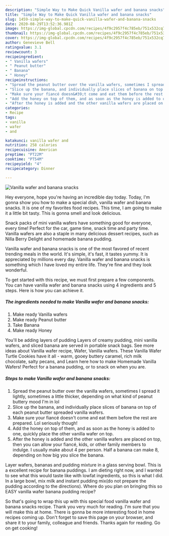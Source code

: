 ```yaml
---
description: "Simple Way to Make Quick Vanilla wafer and banana snacks"
title: "Simple Way to Make Quick Vanilla wafer and banana snacks"
slug: 1459-simple-way-to-make-quick-vanilla-wafer-and-banana-snacks
date: 2020-08-29T13:52:36.981Z
image: https://img-global.cpcdn.com/recipes/4f9c2957f4c785eb/751x532cq70/vanilla-wafer-and-banana-snacks-recipe-main-photo.jpg
thumbnail: https://img-global.cpcdn.com/recipes/4f9c2957f4c785eb/751x532cq70/vanilla-wafer-and-banana-snacks-recipe-main-photo.jpg
cover: https://img-global.cpcdn.com/recipes/4f9c2957f4c785eb/751x532cq70/vanilla-wafer-and-banana-snacks-recipe-main-photo.jpg
author: Genevieve Bell
ratingvalue: 3.1
reviewcount: 3
recipeingredient:
- " Vanilla wafers"
- " Peanut butter"
- " Banana"
- " Honey"
recipeinstructions:
- "Spread the peanut butter over the vanilla wafers, sometimes I spread it lightly, sometimes a little thicker, depending on what kind of peanut buttery mood I&#39;m in lol"
- "Slice up the banana, and individually place slices of banana on top of each peanut butter spreaded vanilla wafers."
- "Make sure your fiancé doesn&#39;t come and eat them before the rest are prepared. Lol seriously though!"
- "Add the honey on top of them, and as soon as the honey is added to one, quickly place the other vanilla wafer on top."
- "After the honey is added and the other vanilla wafers are placed on top, then you can allow your fiancé, kids, or other family members to indulge. I usually make about 4 per person. Half a banana can make 8, depending on how big you slice the banana."
categories:
- Recipe
tags:
- vanilla
- wafer
- and

katakunci: vanilla wafer and 
nutrition: 258 calories
recipecuisine: American
preptime: "PT22M"
cooktime: "PT54M"
recipeyield: "4"
recipecategory: Dinner

---
```



![Vanilla wafer and banana snacks](https://img-global.cpcdn.com/recipes/4f9c2957f4c785eb/751x532cq70/vanilla-wafer-and-banana-snacks-recipe-main-photo.jpg)

Hey everyone, hope you're having an incredible day today. Today, I'm gonna show you how to make a special dish, vanilla wafer and banana snacks. It is one of my favorites food recipes. This time, I am going to make it a little bit tasty. This is gonna smell and look delicious.

Snack packs of mini vanilla wafers have something good for everyone, every time! Perfect for the car, game time, snack time and party time. Vanilla wafers are also a staple in many delicious dessert recipes, such as Nilla Berry Delight and homemade banana pudding.

Vanilla wafer and banana snacks is one of the most favored of recent trending meals in the world. It's simple, it's fast, it tastes yummy. It is appreciated by millions every day. Vanilla wafer and banana snacks is something which I have loved my entire life. They're fine and they look wonderful.


To get started with this recipe, we must first prepare a few components. You can have vanilla wafer and banana snacks using 4 ingredients and 5 steps. Here is how you can achieve it.

<!--inarticleads1-->

##### The ingredients needed to make Vanilla wafer and banana snacks:

1. Make ready  Vanilla wafers
1. Make ready  Peanut butter
1. Take  Banana
1. Make ready  Honey


You&#39;ll be adding layers of pudding Layers of creamy pudding, mini vanilla wafers, and sliced banana are served in portable snack bags. See more ideas about Vanilla wafer recipe, Wafer, Vanilla wafers. These Vanilla Wafer Turtle Cookies have it all - warm, gooey buttery caramel, rich milk chocolate, salty pecans, and Learn here how to make Homemade Vanilla Wafers! Perfect for a banana pudding, or to snack on when you are. 

<!--inarticleads2-->

##### Steps to make Vanilla wafer and banana snacks:

1. Spread the peanut butter over the vanilla wafers, sometimes I spread it lightly, sometimes a little thicker, depending on what kind of peanut buttery mood I&#39;m in lol
1. Slice up the banana, and individually place slices of banana on top of each peanut butter spreaded vanilla wafers.
1. Make sure your fiancé doesn&#39;t come and eat them before the rest are prepared. Lol seriously though!
1. Add the honey on top of them, and as soon as the honey is added to one, quickly place the other vanilla wafer on top.
1. After the honey is added and the other vanilla wafers are placed on top, then you can allow your fiancé, kids, or other family members to indulge. I usually make about 4 per person. Half a banana can make 8, depending on how big you slice the banana.


Layer wafers, bananas and pudding mixture in a glass serving bowl. This is a excellent recipe for banana puddings. I am dieting right now, and I wanted to see what this would taste like with lowfat ingredients, so this is what I did. In a large bowl, mix milk and instant pudding mix(do not prepare the pudding according to the directions). Where do you plan on bringing this so EASY vanilla wafer banana pudding recipe? 

So that's going to wrap this up with this special food vanilla wafer and banana snacks recipe. Thank you very much for reading. I'm sure that you will make this at home. There is gonna be more interesting food in home recipes coming up. Don't forget to save this page on your browser, and share it to your family, colleague and friends. Thanks again for reading. Go on get cooking!
